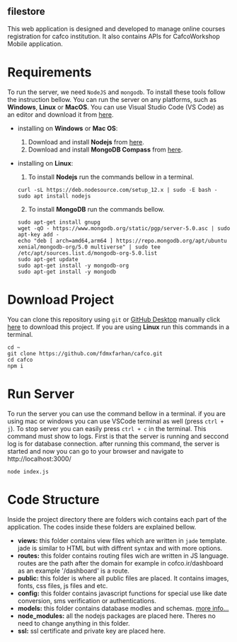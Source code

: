 ## filestore
This web application is designed and developed to manage online courses registration for cafco institution. It also contains APIs for CafcoWorkshop Mobile application.

# Requirements
To run the server, we need `NodeJS` and `mongodb`. To install these tools follow the instruction bellow. You can run the server on any platforms, such as **Windows**, **Linux** or **MacOS**. You can use Visual Studio Code (VS Code) as an editor and download it from [here](https://code.visualstudio.com/download).
  
  * installing on **Windows** or **Mac OS**:
    1. Download and install **Nodejs** from [here](https://nodejs.org/en/download/).
    2. Download and install **MongoDB Compass** from [here](https://www.mongodb.com/products/compass).
  
  * installing on **Linux**:
    1. To install **Nodejs** run the commands bellow in a terminal.
    ```
    curl -sL https://deb.nodesource.com/setup_12.x | sudo -E bash -
    sudo apt install nodejs
    ```
    2. To install **MongoDB** run the commands bellow.
    ```
    sudo apt-get install gnupg
    wget -qO - https://www.mongodb.org/static/pgp/server-5.0.asc | sudo apt-key add -
    echo "deb [ arch=amd64,arm64 ] https://repo.mongodb.org/apt/ubuntu xenial/mongodb-org/5.0 multiverse" | sudo tee /etc/apt/sources.list.d/mongodb-org-5.0.list
    sudo apt-get update
    sudo apt-get install -y mongodb-org
    sudo apt-get install -y mongodb
    ```

# Download Project
You can clone this repository using `git` or [GitHub Desktop](https://desktop.github.com/) manually click [here](https://github.com/fdmxfarhan/cafco/archive/refs/heads/main.zip) to download this project. If you are using **Linux** run this commands in a terminal.
```
cd ~
git clone https://github.com/fdmxfarhan/cafco.git
cd cafco
npm i
```

# Run Server
To run the server you can use the command bellow in a terminal. if you are using mac or windows you can use VSCode terminal as well (press `ctrl + j`). To stop server you can easily press `ctrl + c` in the terminal. This command must show to logs. First is that the server is running and seccond log is for database connection. after running this command, the server is started and now you can go to your browser and navigate to http://localhost:3000/ 
```
node index.js
```

# Code Structure
Inside the project directory there are folders wich contains each part of the application. The codes inside these folders are explained bellow.
  * **views:** this folder contains view files which are written in `jade` template. jade is similar to HTML but with diffrent syntax and with more options.
  * **routes:** this folder contains routing files wich are written in JS language. routes are the path after the domain for example in cofco.ir/dashboard as an example '/dashboard' is a route.
  * **public:** this folder is where all public files are placed. It contains images, fonts, css files, js files and etc.
  * **config:** this folder contains javascript functions for special use like date conversion, sms verification or authentications.
  * **models:** this folder contains database modles and schemas. [more info...](https://docs.mongodb.com/manual/data-modeling/)
  * **node_modules:** all the nodejs packages are placed here. Theres no need to change anything in this folder.
  * **ssl:** ssl certificate and private key are placed here.
  

